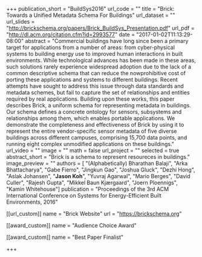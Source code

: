 +++
publication_short = "BuildSys2016"
url_code = ""
title = "Brick: Towards a Unified Metadata Schema For Buildings"
url_dataset = ""
url_slides = "http://brickschema.org/papers/Brick_BuildSys_Presentation.pdf"
url_pdf = "http://dl.acm.org/citation.cfm?id=2993577"
date = "2017-01-02T11:13:29-08:00"
abstract = "Commercial buildings have long since been a primary target for applications from a number of areas: from cyber-physical systems to building energy use to improved human interactions in built environments. While technological advances has been made in these areas, such solutions rarely experience widespread adoption due to the lack of a common descriptive schema that can reduce the nowprohibitive cost of porting these applications and systems to different buildings. Recent attempts have sought to address this issue through data standards and metadata schemes, but fail to capture the set of relationships and entities required by real applications. Building upon these works, this paper describes Brick, a uniform schema for representing metadata in buildings. Our schema defines a concrete ontology for sensors, subsystems and relationships among them, which enables portable applications. We demonstrate the completeness and effectiveness of Brick by using it to represent the entire vendor-specific sensor metadata of five diverse buildings across different campuses, comprising 15,700 data points, and running eight complex unmodified applications on these buildings."
url_video = ""
image = ""
math = false
url_project = ""
selected = true
abstract_short = "Brick is a schema to represent resoureces in buildings."
image_preview = ""
authors = [
  "(Alphabetically) Bharathan Balaji", "Arka Bhattacharya", "Gabe Fierro", "Jingkun Gao", "Joshua Gluck", "Dezhi Hong", "Aslak Johansen", "**Jason Koh**", "Yuvraj Agarwal", "Mario Berges", "David Culler", "Rajesh Gupta", "Mikkel Baun Kjærgaard", "Joern Ploennigs", "Kamin Whitehouse"]
publication = "Proceedings of the 3rd ACM International Conference on Systems for Energy-Efficient Built Environments, 2016"

[[url_custom]]
name = "Brick Website"
url = "https://brickschema.org"

[[award_custom]]
name = "Audience Choice Award"

[[award_custom]]
name = "Best Paper Finalist"

+++

